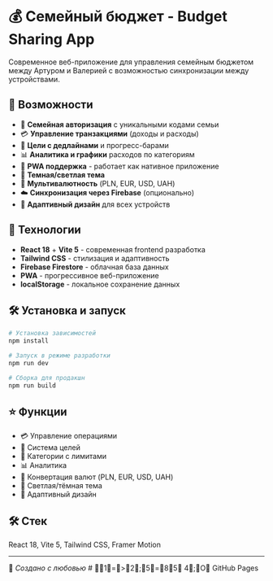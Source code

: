 # 💰 Семейный бюджет - Budget Sharing App

Современное веб-приложение для управления семейным бюджетом между Артуром и Валерией с возможностью синхронизации между устройствами.

## 🌟 Возможности

- 👥 **Семейная авторизация** с уникальными кодами семьи
- 💳 **Управление транзакциями** (доходы и расходы)
- 🎯 **Цели с дедлайнами** и прогресс-барами
- 📊 **Аналитика и графики** расходов по категориям
- 📱 **PWA поддержка** - работает как нативное приложение
- 🌙 **Темная/светлая тема**
- 💱 **Мультивалютность** (PLN, EUR, USD, UAH)
- ☁️ **Синхронизация через Firebase** (опционально)
- 📱 **Адаптивный дизайн** для всех устройств

## 🚀 Технологии

- **React 18** + **Vite 5** - современная frontend разработка
- **Tailwind CSS** - стилизация и адаптивность
- **Firebase Firestore** - облачная база данных
- **PWA** - прогрессивное веб-приложение
- **localStorage** - локальное сохранение данных

## 🛠 Установка и запуск

```bash
# Установка зависимостей
npm install

# Запуск в режиме разработки
npm run dev

# Сборка для продакшн
npm run build
```

## ⭐ Функции

- 💳 Управление операциями
- 🎯 Система целей
- 📂 Категории с лимитами
- 📊 Аналитика
- 💱 Конвертация валют (PLN, EUR, USD, UAH)
- 🌙 Светлая/тёмная тема
- 📱 Адаптивный дизайн

## 🛠 Стек

React 18, Vite 5, Tailwind CSS, Framer Motion

---

💝 _Создано с любовью_
#   1=>2;5=85  4;O  G i t H u b   P a g e s  
 